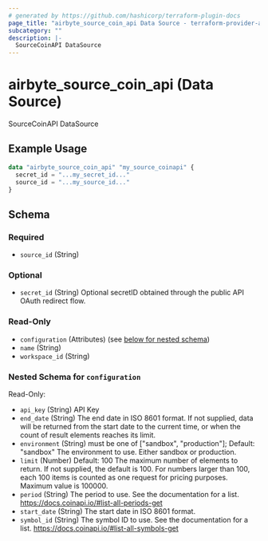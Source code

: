 ```yaml
---
# generated by https://github.com/hashicorp/terraform-plugin-docs
page_title: "airbyte_source_coin_api Data Source - terraform-provider-airbyte"
subcategory: ""
description: |-
  SourceCoinAPI DataSource
---
```


# airbyte_source_coin_api (Data Source)

SourceCoinAPI DataSource

## Example Usage

```terraform
data "airbyte_source_coin_api" "my_source_coinapi" {
  secret_id = "...my_secret_id..."
  source_id = "...my_source_id..."
}
```

<!-- schema generated by tfplugindocs -->
## Schema

### Required

- `source_id` (String)

### Optional

- `secret_id` (String) Optional secretID obtained through the public API OAuth redirect flow.

### Read-Only

- `configuration` (Attributes) (see [below for nested schema](#nestedatt--configuration))
- `name` (String)
- `workspace_id` (String)

<a id="nestedatt--configuration"></a>
### Nested Schema for `configuration`

Read-Only:

- `api_key` (String) API Key
- `end_date` (String) The end date in ISO 8601 format. If not supplied, data will be returned
from the start date to the current time, or when the count of result
elements reaches its limit.
- `environment` (String) must be one of ["sandbox", "production"]; Default: "sandbox"
The environment to use. Either sandbox or production.
- `limit` (Number) Default: 100
The maximum number of elements to return. If not supplied, the default
is 100. For numbers larger than 100, each 100 items is counted as one
request for pricing purposes. Maximum value is 100000.
- `period` (String) The period to use. See the documentation for a list. https://docs.coinapi.io/#list-all-periods-get
- `start_date` (String) The start date in ISO 8601 format.
- `symbol_id` (String) The symbol ID to use. See the documentation for a list.
https://docs.coinapi.io/#list-all-symbols-get



